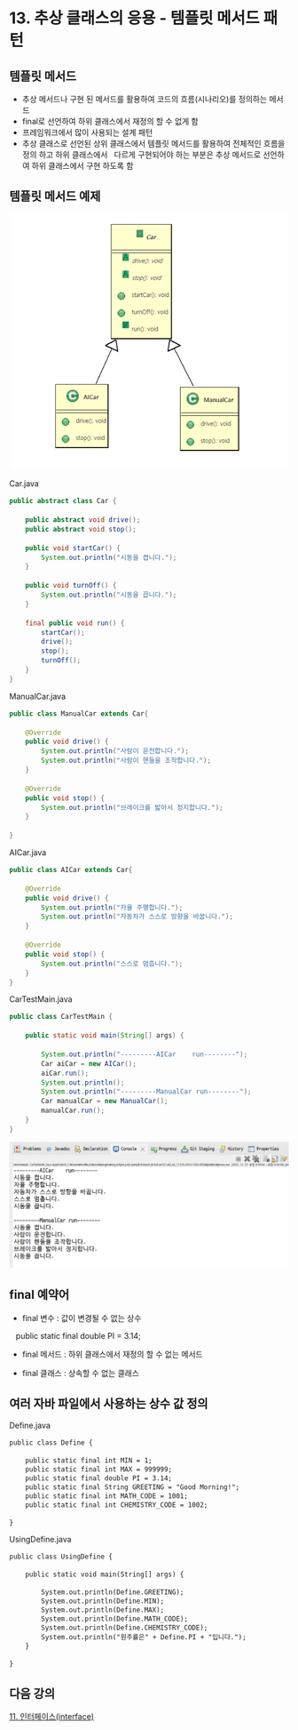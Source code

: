 # 13. 추상 클래스의 응용 - 템플릿 메서드 패턴

## 템플릿 메서드

- 추상 메서드나 구현 된 메서드를 활용하여 코드의 흐름(시나리오)를 정의하는 메서드
- final로 선언하여 하위 클래스에서 재정의 할 수 없게 함
- 프레임워크에서 많이 사용되는 설계 패턴
- 추상 클래스로 선언된 상위 클래스에서 템플릿 메서드를 활용하여 전체적인 흐름을 정의 하고 하위 클래스에서 
&nbsp;&nbsp;다르게 구현되어야 하는 부분은 추상 메서드로 선언하여 하위 클래스에서 구현 하도록 함

## 템플릿 메서드 예제 

![Alt text](image-16.png)

Car.java
```java
public abstract class Car {
	
	public abstract void drive();
	public abstract void stop();
	
	public void startCar() {
		System.out.println("시동을 켭니다.");
	}
	
	public void turnOff() {
		System.out.println("시동을 끕니다.");
	}
			
	final public void run() {
		startCar();
		drive();
		stop();
		turnOff();
	}
}
```

ManualCar.java
```java
public class ManualCar extends Car{

	@Override
	public void drive() {
		System.out.println("사람이 운전합니다.");
		System.out.println("사람이 핸들을 조작합니다.");		
	}

	@Override
	public void stop() {
		System.out.println("브레이크를 밟아서 정지합니다.");		
	}

}
```

AICar.java
```java
public class AICar extends Car{

	@Override
	public void drive() {
		System.out.println("자율 주행합니다.");
		System.out.println("자동차가 스스로 방향을 바꿉니다.");
	}

	@Override
	public void stop() {
		System.out.println("스스로 멈춥니다.");		
	}
}
```

CarTestMain.java
```java
public class CarTestMain {

	public static void main(String[] args) {
		
		System.out.println("---------AICar    run--------");
		Car aiCar = new AICar();
		aiCar.run();
		System.out.println();
		System.out.println("---------ManualCar run--------");
		Car manualCar = new ManualCar();
		manualCar.run();
	}
}

```

![Alt text](image-17.png)


## final 예약어

- final 변수 : 값이 변경될 수 없는 상수

&nbsp;&nbsp; public static final double PI = 3.14;

- final 메서드 : 하위 클래스에서 재정의 할 수 없는 메서드

- final 클래스 : 상속할 수 없는 클래스 

## 여러 자바 파일에서 사용하는 상수 값 정의

Define.java
```
public class Define {

	public static final int MIN = 1;
	public static final int MAX = 999999;
	public static final double PI = 3.14;
	public static final String GREETING = "Good Morning!";
	public static final int MATH_CODE = 1001;
	public static final int CHEMISTRY_CODE = 1002;
	
}
```

UsingDefine.java
```
public class UsingDefine {

	public static void main(String[] args) {

		System.out.println(Define.GREETING);
		System.out.println(Define.MIN);
		System.out.println(Define.MAX);
		System.out.println(Define.MATH_CODE);
		System.out.println(Define.CHEMISTRY_CODE);
		System.out.println("원주률은" + Define.PI + "입니다.");
	}

}
```

## 다음 강의
[11. 인터페이스(interface)](https://gitlab.com/easyspubjava/javacoursework/-/blob/master/Chapter3/3-11/README.md)




